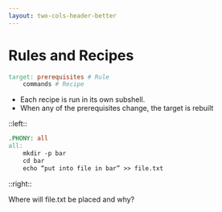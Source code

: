 ```yaml
---
layout: two-cols-header-better
---
```


# Rules and Recipes

```makefile
target: prerequisites # Rule
	commands # Recipe
```

- Each recipe is run in its own subshell.
- When any of the prerequisites change, the target is rebuilt

::left::
```makefile
.PHONY: all
all:
	mkdir -p bar
	cd bar
	echo “put into file in bar” >> file.txt
```

::right::

Where will file.txt be placed and why?
